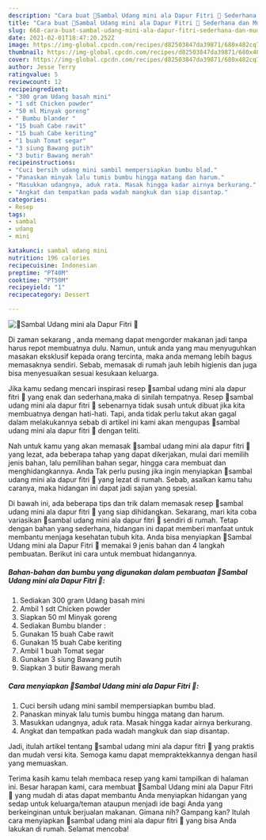 ```yaml
---
description: "Cara buat 🦐Sambal Udang mini ala Dapur Fitri 🦐 Sederhana dan Mudah Dibuat"
title: "Cara buat 🦐Sambal Udang mini ala Dapur Fitri 🦐 Sederhana dan Mudah Dibuat"
slug: 668-cara-buat-sambal-udang-mini-ala-dapur-fitri-sederhana-dan-mudah-dibuat
date: 2021-02-01T18:47:20.252Z
image: https://img-global.cpcdn.com/recipes/d82503847da39871/680x482cq70/🦐sambal-udang-mini-ala-dapur-fitri-🦐-foto-resep-utama.jpg
thumbnail: https://img-global.cpcdn.com/recipes/d82503847da39871/680x482cq70/🦐sambal-udang-mini-ala-dapur-fitri-🦐-foto-resep-utama.jpg
cover: https://img-global.cpcdn.com/recipes/d82503847da39871/680x482cq70/🦐sambal-udang-mini-ala-dapur-fitri-🦐-foto-resep-utama.jpg
author: Jesse Terry
ratingvalue: 5
reviewcount: 12
recipeingredient:
- "300 gram Udang basah mini"
- "1 sdt Chicken powder"
- "50 ml Minyak goreng"
- " Bumbu blander "
- "15 buah Cabe rawit"
- "15 buah Cabe keriting"
- "1 buah Tomat segar"
- "3 siung Bawang putih"
- "3 butir Bawang merah"
recipeinstructions:
- "Cuci bersih udang mini sambil mempersiapkan bumbu blad."
- "Panaskan minyak lalu tumis bumbu hingga matang dan harum."
- "Masukkan udangnya, aduk rata. Masak hingga kadar airnya berkurang."
- "Angkat dan tempatkan pada wadah mangkuk dan siap disantap."
categories:
- Resep
tags:
- sambal
- udang
- mini

katakunci: sambal udang mini 
nutrition: 196 calories
recipecuisine: Indonesian
preptime: "PT40M"
cooktime: "PT50M"
recipeyield: "1"
recipecategory: Dessert

---
```



![🦐Sambal Udang mini ala Dapur Fitri 🦐](https://img-global.cpcdn.com/recipes/d82503847da39871/680x482cq70/🦐sambal-udang-mini-ala-dapur-fitri-🦐-foto-resep-utama.jpg)

Di zaman  sekarang , anda memang dapat mengorder makanan jadi tanpa harus repot membuatnya dulu. Namun, untuk anda yang mau menyuguhkan masakan eksklusif kepada orang tercinta, maka anda memang lebih bagus memasaknya sendiri. Sebab, memasak di rumah jauh lebih higienis dan juga bisa menyesuaikan sesuai kesukaan keluarga.

Jika kamu sedang mencari inspirasi resep 🦐sambal udang mini ala dapur fitri 🦐 yang enak dan sederhana,maka di sinilah tempatnya. Resep 🦐sambal udang mini ala dapur fitri 🦐  sebenarnya tidak susah untuk dibuat jika kita membuatnya dengan hati-hati. Tapi, anda tidak perlu takut akan gagal dalam melakukannya 
sebab di artikel ini kami akan mengupas 🦐sambal udang mini ala dapur fitri 🦐 dengan teliti.  



Nah untuk kamu yang akan memasak 🦐sambal udang mini ala dapur fitri 🦐 yang lezat, ada beberapa tahap yang dapat dikerjakan, mulai dari memilih jenis bahan, lalu pemilihan bahan segar, hingga cara membuat dan menghidangkannya. Anda Tak perlu pusing jika ingin menyiapkan 🦐sambal udang mini ala dapur fitri 🦐 yang lezat di rumah. Sebab, asalkan kamu  tahu caranya, maka hidangan ini dapat jadi sajian yang spesial.

Di bawah ini, ada beberapa tips dan trik dalam memasak resep 🦐sambal udang mini ala dapur fitri 🦐 yang siap dihidangkan. Sekarang, mari kita coba variasikan 🦐sambal udang mini ala dapur fitri 🦐 sendiri di rumah. Tetap dengan bahan yang sederhana, hidangan ini dapat memberi manfaat untuk membantu menjaga kesehatan tubuh kita. Anda bisa menyiapkan 🦐Sambal Udang mini ala Dapur Fitri 🦐 memakai 9 jenis bahan dan 4 langkah pembuatan. Berikut ini cara untuk membuat hidangannya.

<!--inarticleads1-->

##### Bahan-bahan dan bumbu yang digunakan dalam pembuatan 🦐Sambal Udang mini ala Dapur Fitri 🦐:

1. Sediakan 300 gram Udang basah mini
1. Ambil 1 sdt Chicken powder
1. Siapkan 50 ml Minyak goreng
1. Sediakan  Bumbu blander :
1. Gunakan 15 buah Cabe rawit
1. Gunakan 15 buah Cabe keriting
1. Ambil 1 buah Tomat segar
1. Gunakan 3 siung Bawang putih
1. Siapkan 3 butir Bawang merah




<!--inarticleads2-->

##### Cara menyiapkan 🦐Sambal Udang mini ala Dapur Fitri 🦐:

1. Cuci bersih udang mini sambil mempersiapkan bumbu blad.
1. Panaskan minyak lalu tumis bumbu hingga matang dan harum.
1. Masukkan udangnya, aduk rata. Masak hingga kadar airnya berkurang.
1. Angkat dan tempatkan pada wadah mangkuk dan siap disantap.




Jadi, itulah artikel tentang  🦐sambal udang mini ala dapur fitri 🦐  yang praktis dan mudah versi kita. Semoga kamu dapat mempraktekkannya dengan hasil yang memuaskan. 

Terima kasih kamu telah membaca resep yang kami tampilkan di halaman ini. Besar harapan kami, cara membuat  🦐Sambal Udang mini ala Dapur Fitri 🦐 yang mudah di atas dapat membantu Anda menyiapkan hidangan yang sedap untuk keluarga/teman ataupun menjadi ide bagi Anda yang berkeinginan untuk berjualan makanan. Gimana nih? Gampang kan? Itulah cara menyiapkan 🦐sambal udang mini ala dapur fitri 🦐 yang bisa Anda lakukan di rumah. Selamat mencoba!

